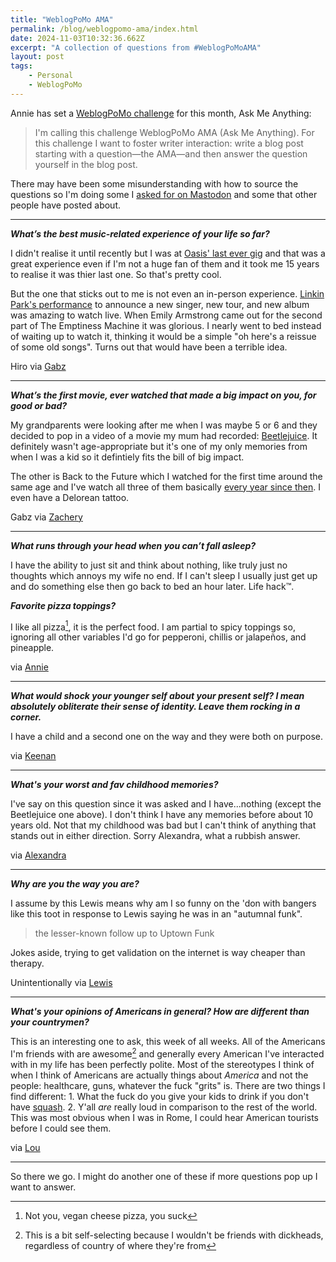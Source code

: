 ```yaml
---
title: "WeblogPoMo AMA"
permalink: /blog/weblogpomo-ama/index.html
date: 2024-11-03T10:32:36.662Z
excerpt: "A collection of questions from #WeblogPoMoAMA"
layout: post
tags:
    - Personal
    - WeblogPoMo
---
```


Annie has set a [WeblogPoMo challenge](https://weblogpomo.club/challenges) for this month, Ask Me Anything:

> I'm calling this challenge WeblogPoMo AMA (Ask Me Anything). For this challenge I want to foster writer interaction: write a blog post starting with a question—the AMA—and then answer the question yourself in the blog post.

There may have been some misunderstanding with how to source the questions so I'm doing some I [asked for on Mastodon](https://social.lol/@robb/113403816549745605) and some that other people have posted about.

---

**_What’s the best music-related experience of your life so far?_**

I didn't realise it until recently but I was at [Oasis' last ever gig](https://en.wikipedia.org/wiki/Dig_Out_Your_Soul_Tour) and that was a great experience even if I'm not a huge fan of them and it took me 15 years to realise it was thier last one. So that's pretty cool.

But the one that sticks out to me is not even an in-person experience. [Linkin Park's performance](https://www.youtube.com/watch?v=IL1nlWOciL0) to announce a new singer, new tour, and new album was amazing to watch live. When Emily Armstrong came out for the second part of The Emptiness Machine it was glorious. I nearly went to bed instead of waiting up to watch it, thinking it would be a simple "oh here's a reissue of some old songs". Turns out that would have been a terrible idea.

Hiro via [Gabz](https://gabz.blog/posts/the-best-music-related-experience)

---

**_What’s the first movie, ever watched that made a big impact on you, for good or bad?_**

My grandparents were looking after me when I was maybe 5 or 6 and they decided to pop in a video of a movie my mum had recorded: [Beetlejuice](https://www.imdb.com/title/tt0094721/). It definitely wasn't age-appropriate but it's one of my only memories from when I was a kid so it defintiely fits the bill of big impact.

The other is Back to the Future which I watched for the first time around the same age and I've watch all three of them basically [every year since then](https://rknight.me/almanac/movies/2022-09-18-back-to-the-future/). I even have a Delorean tattoo.

Gabz via [Zachery](https://blog.alpine.day/2024/11/weblogpomoama-2)

---

**_What runs through your head when you can’t fall asleep?_**

I have the ability to just sit and think about nothing, like truly just no thoughts which annoys my wife no end. If I can't sleep I usually just get up and do something else then go back to bed an hour later. Life hack™.

**_Favorite pizza toppings?_**

I like all pizza[^2], it is the perfect food. I am partial to spicy toppings so, ignoring all other variables I'd go for pepperoni, chillis or jalapeños, and pineapple.

via [Annie](https://social.lol/@annie/113405020093956879)

---

**_What would shock your younger self about your present self? I mean absolutely obliterate their sense of identity. Leave them rocking in a corner._**

I have a child and a second one on the way and they were both on purpose.

via [Keenan](https://social.lol/@keenan/113405225890832855)

---

**_What's your worst and fav childhood memories?_**

I've say on this question since it was asked and I have...nothing (except the Beetlejuice one above). I don't think I have any memories before about 10 years old. Not that my childhood was bad but I can't think of anything that stands out in either direction. Sorry Alexandra, what a rubbish answer.

via [Alexandra](https://social.lol/@alexandra/113403973751963152)

---

**_Why are you the way you are?_**

I assume by this Lewis means why am I so funny on the 'don with bangers like this toot in response to Lewis saying he was in an "autumnal funk".

> the lesser-known follow up to Uptown Funk

Jokes aside, trying to get validation on the internet is way cheaper than therapy.

Unintentionally via [Lewis](https://social.lol/@lewis/113414252850191856)

---

**_What's your opinions of Americans in general? How are different than your countrymen?_**

This is an interesting one to ask, this week of all weeks. All of the Americans I'm friends with are awesome[^1] and generally every American I've interacted with in my life has been perfectly polite. Most of the stereotypes I think of when I think of Americans are actually things about _America_ and not the people: healthcare, guns, whatever the fuck "grits" is. There are two things I find different: 1. What the fuck do you give your kids to drink if you don't have [squash](https://en.wikipedia.org/wiki/Squash_(drink)). 2. Y'all _are_ really loud in comparison to the rest of the world. This was most obvious when I was in Rome, I could hear American tourists before I could see them.

via [Lou](https://social.lol/@amerpie/113404012590509755)

---

So there we go. I might do another one of these if more questions pop up I want to answer.


[^1]: This is a bit self-selecting because I wouldn't be friends with dickheads, regardless of country of where they're from
[^2]: Not you, vegan cheese pizza, you suck